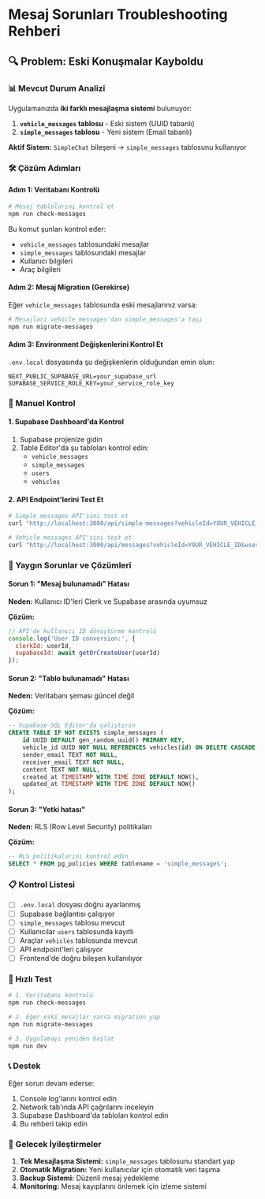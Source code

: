 # Mesaj Sorunları Troubleshooting Rehberi

## 🔍 Problem: Eski Konuşmalar Kayboldu

### 📊 Mevcut Durum Analizi

Uygulamanızda **iki farklı mesajlaşma sistemi** bulunuyor:

1. **`vehicle_messages` tablosu** - Eski sistem (UUID tabanlı)
2. **`simple_messages` tablosu** - Yeni sistem (Email tabanlı)

**Aktif Sistem:** `SimpleChat` bileşeni → `simple_messages` tablosunu kullanıyor

### 🛠️ Çözüm Adımları

#### Adım 1: Veritabanı Kontrolü

```bash
# Mesaj tablolarını kontrol et
npm run check-messages
```

Bu komut şunları kontrol eder:
- `vehicle_messages` tablosundaki mesajlar
- `simple_messages` tablosundaki mesajlar
- Kullanıcı bilgileri
- Araç bilgileri

#### Adım 2: Mesaj Migration (Gerekirse)

Eğer `vehicle_messages` tablosunda eski mesajlarınız varsa:

```bash
# Mesajları vehicle_messages'dan simple_messages'a taşı
npm run migrate-messages
```

#### Adım 3: Environment Değişkenlerini Kontrol Et

`.env.local` dosyasında şu değişkenlerin olduğundan emin olun:

```env
NEXT_PUBLIC_SUPABASE_URL=your_supabase_url
SUPABASE_SERVICE_ROLE_KEY=your_service_role_key
```

### 🔧 Manuel Kontrol

#### 1. Supabase Dashboard'da Kontrol

1. Supabase projenize gidin
2. Table Editor'da şu tabloları kontrol edin:
   - `vehicle_messages`
   - `simple_messages`
   - `users`
   - `vehicles`

#### 2. API Endpoint'lerini Test Et

```bash
# Simple messages API'sini test et
curl "http://localhost:3000/api/simple-messages?vehicleId=YOUR_VEHICLE_ID&currentUserEmail=YOUR_EMAIL"

# Vehicle messages API'sini test et
curl "http://localhost:3000/api/messages?vehicleId=YOUR_VEHICLE_ID&userId=YOUR_USER_ID&otherUserId=OTHER_USER_ID"
```

### 🐛 Yaygın Sorunlar ve Çözümleri

#### Sorun 1: "Mesaj bulunamadı" Hatası

**Neden:** Kullanıcı ID'leri Clerk ve Supabase arasında uyumsuz

**Çözüm:**
```javascript
// API'de kullanıcı ID dönüştürme kontrolü
console.log('User ID conversion:', {
  clerkId: userId,
  supabaseId: await getOrCreateUser(userId)
});
```

#### Sorun 2: "Tablo bulunamadı" Hatası

**Neden:** Veritabanı şeması güncel değil

**Çözüm:**
```sql
-- Supabase SQL Editor'da çalıştırın
CREATE TABLE IF NOT EXISTS simple_messages (
    id UUID DEFAULT gen_random_uuid() PRIMARY KEY,
    vehicle_id UUID NOT NULL REFERENCES vehicles(id) ON DELETE CASCADE,
    sender_email TEXT NOT NULL,
    receiver_email TEXT NOT NULL,
    content TEXT NOT NULL,
    created_at TIMESTAMP WITH TIME ZONE DEFAULT NOW(),
    updated_at TIMESTAMP WITH TIME ZONE DEFAULT NOW()
);
```

#### Sorun 3: "Yetki hatası" 

**Neden:** RLS (Row Level Security) politikaları

**Çözüm:**
```sql
-- RLS politikalarını kontrol edin
SELECT * FROM pg_policies WHERE tablename = 'simple_messages';
```

### 📋 Kontrol Listesi

- [ ] `.env.local` dosyası doğru ayarlanmış
- [ ] Supabase bağlantısı çalışıyor
- [ ] `simple_messages` tablosu mevcut
- [ ] Kullanıcılar `users` tablosunda kayıtlı
- [ ] Araçlar `vehicles` tablosunda mevcut
- [ ] API endpoint'leri çalışıyor
- [ ] Frontend'de doğru bileşen kullanılıyor

### 🚀 Hızlı Test

```bash
# 1. Veritabanı kontrolü
npm run check-messages

# 2. Eğer eski mesajlar varsa migration yap
npm run migrate-messages

# 3. Uygulamayı yeniden başlat
npm run dev
```

### 📞 Destek

Eğer sorun devam ederse:

1. Console log'larını kontrol edin
2. Network tab'ında API çağrılarını inceleyin
3. Supabase Dashboard'da tabloları kontrol edin
4. Bu rehberi takip edin

### 🔄 Gelecek İyileştirmeler

1. **Tek Mesajlaşma Sistemi:** `simple_messages` tablosunu standart yap
2. **Otomatik Migration:** Yeni kullanıcılar için otomatik veri taşıma
3. **Backup Sistemi:** Düzenli mesaj yedekleme
4. **Monitoring:** Mesaj kayıplarını önlemek için izleme sistemi 